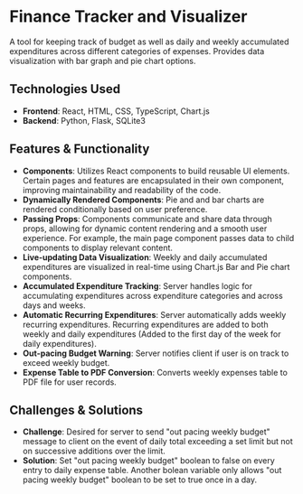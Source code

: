 # Finance Tracker and Visualizer 
A tool for keeping track of budget as well as daily and weekly accumulated expenditures across different categories of expenses. Provides data visualization with bar graph and pie chart options.

## Technologies Used
- **Frontend**: React, HTML, CSS, TypeScript, Chart.js
- **Backend**: Python, Flask, SQLite3

## Features & Functionality  
- **Components**: Utilizes React components to build reusable UI elements. Certain pages and features are encapsulated in their own component, improving maintainability and readability of the code.  
- **Dynamically Rendered Components**: Pie and and bar charts are rendered conditionally based on user preference.  
- **Passing Props**: Components communicate and share data through props, allowing for dynamic content rendering and a smooth user experience. For example, the main page component passes data to child components to display relevant content.  
- **Live-updating Data Visualization**: Weekly and daily accumulated expenditures are visualized in real-time using Chart.js Bar and Pie chart components.
- **Accumulated Expenditure Tracking**: Server handles logic for accumulating expenditures across expenditure categories and across days and weeks.  
- **Automatic Recurring Expenditures**: Server automatically adds weekly recurring expenditures. Recurring expenditures are added to both weekly and daily expenditures (Added to the first day of the week for daily expenditures).  
- **Out-pacing Budget Warning**: Server notifies client if user is on track to exceed weekly budget.
- **Expense Table to PDF Conversion**: Converts weekly expenses table to PDF file for user records.

## Challenges & Solutions

- **Challenge**: Desired for server to send "out pacing weekly budget" message to client on the event of daily total exceeding a set limit but not on successive additions over the limit.
- **Solution**: Set "out pacing weekly budget" boolean to false on every entry to daily expense table. Another bolean variable only allows "out pacing weekly budget" boolean to be set to true once in a day.
